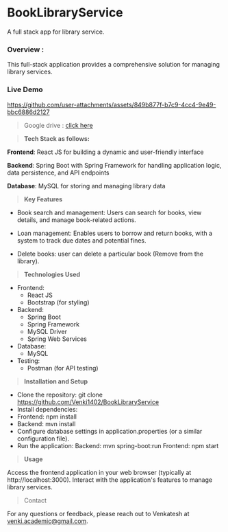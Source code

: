 # BookLibraryService
A full stack app for library service.

### **Overview :**
This full-stack application provides a comprehensive solution for managing library services.

### Live Demo


https://github.com/user-attachments/assets/849b877f-b7c9-4cc4-9e49-bbc6886d2127

> Google drive : [click here](https://drive.google.com/file/d/1vHXkSwmwzurqfyQ-s1ijbNOGjNwxbutl/view?usp=sharing)

> **Tech Stack as follows:**

**Frontend**: React JS for building a dynamic and user-friendly interface

**Backend**: Spring Boot with Spring Framework for handling application logic, data persistence, and API endpoints

**Database**: MySQL for storing and managing library data


> **Key Features**

* Book search and management: Users can search for books, view details, and manage book-related actions.

* Loan management: Enables users to borrow and return books, with a system to track due dates and potential fines.

* Delete books: user can delete a particular book (Remove from the library).


> **Technologies Used**
* Frontend:
  *  React JS
  *  Bootstrap (for styling)
* Backend:
  * Spring Boot
  * Spring Framework
  * MySQL Driver
  * Spring Web Services
* Database:
  * MySQL
* Testing:
  * Postman (for API testing)
 
    
> **Installation and Setup**

* Clone the repository: git clone https://github.com/Venki1402/BookLibraryService
* Install dependencies:
* Frontend: npm install
* Backend: mvn install
* Configure database settings in application.properties (or a similar configuration file).
* Run the application: Backend: mvn spring-boot:run Frontend: npm start

  
> **Usage**

Access the frontend application in your web browser (typically at http://localhost:3000). Interact with the application's features to manage library services.

> Contact

For any questions or feedback, please reach out to Venkatesh at venki.academic@gmail.com.
